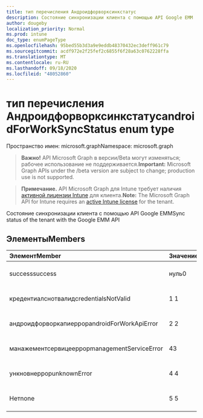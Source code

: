 ```yaml
---
title: тип перечисления Андроидфорворксинкстатус
description: Состояние синхронизации клиента с помощью API Google EMM
author: dougeby
localization_priority: Normal
ms.prod: intune
doc_type: enumPageType
ms.openlocfilehash: 95bed55b3d3a9e9eddb48370432ec3deff961c79
ms.sourcegitcommit: acdf972e2f25fef2c6855f6f28a63c0762228ffa
ms.translationtype: MT
ms.contentlocale: ru-RU
ms.lasthandoff: 09/18/2020
ms.locfileid: "48052860"
---
```

# <a name="androidforworksyncstatus-enum-type"></a><span data-ttu-id="3f3b3-103">тип перечисления Андроидфорворксинкстатус</span><span class="sxs-lookup"><span data-stu-id="3f3b3-103">androidForWorkSyncStatus enum type</span></span>

<span data-ttu-id="3f3b3-104">Пространство имен: microsoft.graph</span><span class="sxs-lookup"><span data-stu-id="3f3b3-104">Namespace: microsoft.graph</span></span>

> <span data-ttu-id="3f3b3-105">**Важно!** API Microsoft Graph в версии/Beta могут изменяться; рабочее использование не поддерживается.</span><span class="sxs-lookup"><span data-stu-id="3f3b3-105">**Important:** Microsoft Graph APIs under the /beta version are subject to change; production use is not supported.</span></span>

> <span data-ttu-id="3f3b3-106">**Примечание.** API Microsoft Graph для Intune требует наличия [активной лицензии Intune](https://go.microsoft.com/fwlink/?linkid=839381) для клиента.</span><span class="sxs-lookup"><span data-stu-id="3f3b3-106">**Note:** The Microsoft Graph API for Intune requires an [active Intune license](https://go.microsoft.com/fwlink/?linkid=839381) for the tenant.</span></span>

<span data-ttu-id="3f3b3-107">Состояние синхронизации клиента с помощью API Google EMM</span><span class="sxs-lookup"><span data-stu-id="3f3b3-107">Sync status of the tenant with the Google EMM API</span></span>

## <a name="members"></a><span data-ttu-id="3f3b3-108">Элементы</span><span class="sxs-lookup"><span data-stu-id="3f3b3-108">Members</span></span>
|<span data-ttu-id="3f3b3-109">Элемент</span><span class="sxs-lookup"><span data-stu-id="3f3b3-109">Member</span></span>|<span data-ttu-id="3f3b3-110">Значение</span><span class="sxs-lookup"><span data-stu-id="3f3b3-110">Value</span></span>|<span data-ttu-id="3f3b3-111">Описание</span><span class="sxs-lookup"><span data-stu-id="3f3b3-111">Description</span></span>|
|:---|:---|:---|
|<span data-ttu-id="3f3b3-112">success</span><span class="sxs-lookup"><span data-stu-id="3f3b3-112">success</span></span>|<span data-ttu-id="3f3b3-113">нуль</span><span class="sxs-lookup"><span data-stu-id="3f3b3-113">0</span></span>|<span data-ttu-id="3f3b3-114">Пока не задокументировано.</span><span class="sxs-lookup"><span data-stu-id="3f3b3-114">Not yet documented</span></span>|
|<span data-ttu-id="3f3b3-115">кредентиалснотвалид</span><span class="sxs-lookup"><span data-stu-id="3f3b3-115">credentialsNotValid</span></span>|<span data-ttu-id="3f3b3-116">1 </span><span class="sxs-lookup"><span data-stu-id="3f3b3-116">1</span></span>|<span data-ttu-id="3f3b3-117">Пока не задокументировано.</span><span class="sxs-lookup"><span data-stu-id="3f3b3-117">Not yet documented</span></span>|
|<span data-ttu-id="3f3b3-118">андроидфорворкапиеррор</span><span class="sxs-lookup"><span data-stu-id="3f3b3-118">androidForWorkApiError</span></span>|<span data-ttu-id="3f3b3-119">2 </span><span class="sxs-lookup"><span data-stu-id="3f3b3-119">2</span></span>|<span data-ttu-id="3f3b3-120">Пока не задокументировано.</span><span class="sxs-lookup"><span data-stu-id="3f3b3-120">Not yet documented</span></span>|
|<span data-ttu-id="3f3b3-121">манажементсервицееррор</span><span class="sxs-lookup"><span data-stu-id="3f3b3-121">managementServiceError</span></span>|<span data-ttu-id="3f3b3-122">4</span><span class="sxs-lookup"><span data-stu-id="3f3b3-122">3</span></span>|<span data-ttu-id="3f3b3-123">Пока не задокументировано.</span><span class="sxs-lookup"><span data-stu-id="3f3b3-123">Not yet documented</span></span>|
|<span data-ttu-id="3f3b3-124">ункновнеррор</span><span class="sxs-lookup"><span data-stu-id="3f3b3-124">unknownError</span></span>|<span data-ttu-id="3f3b3-125">4 </span><span class="sxs-lookup"><span data-stu-id="3f3b3-125">4</span></span>|<span data-ttu-id="3f3b3-126">Пока не задокументировано.</span><span class="sxs-lookup"><span data-stu-id="3f3b3-126">Not yet documented</span></span>|
|<span data-ttu-id="3f3b3-127">Нет</span><span class="sxs-lookup"><span data-stu-id="3f3b3-127">none</span></span>|<span data-ttu-id="3f3b3-128">5 </span><span class="sxs-lookup"><span data-stu-id="3f3b3-128">5</span></span>|<span data-ttu-id="3f3b3-129">Пока не задокументировано.</span><span class="sxs-lookup"><span data-stu-id="3f3b3-129">Not yet documented</span></span>|






